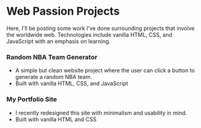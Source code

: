 # Web Passion Projects

Here, I'll be posting some work I've done surrounding projects that involve the worldwide web. Technologies include vanilla HTML, CSS, and JavaScript with an emphasis on learning.


### Random NBA Team Generator

- A simple but clean website project where the user can click a button to generate a random NBA team.
- Built with vanilla HTML, CSS, and JavaScript

### My Portfolio Site

- I recently redesigned this site with minimalism and usability in mind.
- Built with vanilla HTML and CSS
